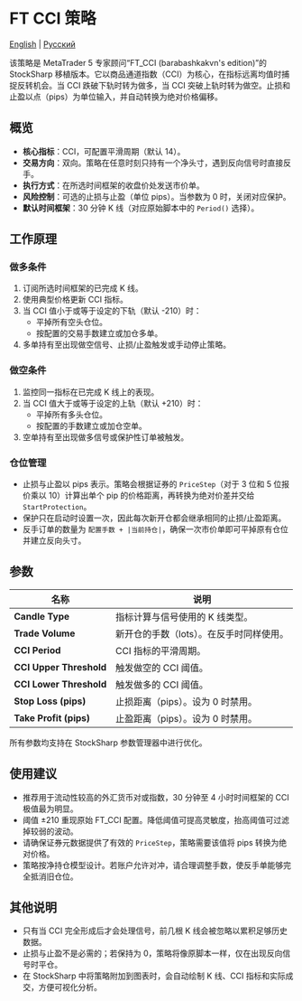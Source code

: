 # FT CCI 策略
[English](README.md) | [Русский](README_ru.md)

该策略是 MetaTrader 5 专家顾问“FT_CCI (barabashkakvn's edition)”的 StockSharp 移植版本。它以商品通道指数（CCI）为核心，在指标远离均值时捕捉反转机会。当 CCI 跌破下轨时转为做多，当 CCI 突破上轨时转为做空。止损和止盈以点（pips）为单位输入，并自动转换为绝对价格偏移。

## 概览
- **核心指标**：CCI，可配置平滑周期（默认 14）。
- **交易方向**：双向。策略在任意时刻只持有一个净头寸，遇到反向信号时直接反手。
- **执行方式**：在所选时间框架的收盘价处发送市价单。
- **风险控制**：可选的止损与止盈（单位 pips）。当参数为 0 时，关闭对应保护。
- **默认时间框架**：30 分钟 K 线（对应原始脚本中的 `Period()` 选择）。

## 工作原理
### 做多条件
1. 订阅所选时间框架的已完成 K 线。
2. 使用典型价格更新 CCI 指标。
3. 当 CCI 值小于或等于设定的下轨（默认 -210）时：
   - 平掉所有空头仓位。
   - 按配置的交易手数建立或加仓多单。
4. 多单持有至出现做空信号、止损/止盈触发或手动停止策略。

### 做空条件
1. 监控同一指标在已完成 K 线上的表现。
2. 当 CCI 值大于或等于设定的上轨（默认 +210）时：
   - 平掉所有多头仓位。
   - 按配置的手数建立或加仓空单。
3. 空单持有至出现做多信号或保护性订单被触发。

### 仓位管理
- 止损与止盈以 pips 表示。策略会根据证券的 `PriceStep`（对于 3 位和 5 位报价乘以 10）计算出单个 pip 的价格距离，再转换为绝对价差并交给 `StartProtection`。
- 保护只在启动时设置一次，因此每次新开仓都会继承相同的止损/止盈距离。
- 反手订单的数量为 `配置手数 + |当前持仓|`，确保一次市价单即可平掉原有仓位并建立反向头寸。

## 参数
| 名称 | 说明 |
| --- | --- |
| **Candle Type** | 指标计算与信号使用的 K 线类型。 |
| **Trade Volume** | 新开仓的手数（lots）。在反手时同样使用。 |
| **CCI Period** | CCI 指标的平滑周期。 |
| **CCI Upper Threshold** | 触发做空的 CCI 阈值。 |
| **CCI Lower Threshold** | 触发做多的 CCI 阈值。 |
| **Stop Loss (pips)** | 止损距离（pips）。设为 0 时禁用。 |
| **Take Profit (pips)** | 止盈距离（pips）。设为 0 时禁用。 |

所有参数均支持在 StockSharp 参数管理器中进行优化。

## 使用建议
- 推荐用于流动性较高的外汇货币对或指数，30 分钟至 4 小时时间框架的 CCI 极值最为明显。
- 阈值 ±210 重现原始 FT_CCI 配置。降低阈值可提高灵敏度，抬高阈值可过滤掉较弱的波动。
- 请确保证券元数据提供了有效的 `PriceStep`，策略需要该值将 pips 转换为绝对价格。
- 策略按净持仓模型设计。若账户允许对冲，请合理调整手数，使反手单能够完全抵消旧仓位。

## 其他说明
- 只有当 CCI 完全形成后才会处理信号，前几根 K 线会被忽略以累积足够历史数据。
- 止损与止盈不是必需的；若保持为 0，策略将像原脚本一样，仅在出现反向信号时平仓。
- 在 StockSharp 中将策略附加到图表时，会自动绘制 K 线、CCI 指标和实际成交，方便可视化分析。
